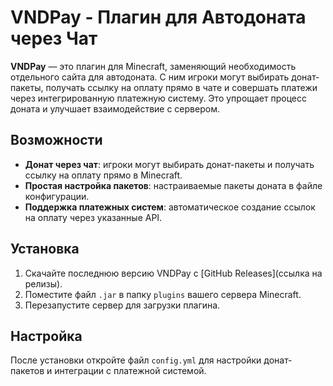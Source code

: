 # VNDPay - Плагин для Автодоната через Чат

**VNDPay** — это плагин для Minecraft, заменяющий необходимость отдельного сайта для автодоната. С ним игроки могут выбирать донат-пакеты, получать ссылку на оплату прямо в чате и совершать платежи через интегрированную платежную систему. Это упрощает процесс доната и улучшает взаимодействие с сервером.

## Возможности

- **Донат через чат**: игроки могут выбирать донат-пакеты и получать ссылку на оплату прямо в Minecraft.
- **Простая настройка пакетов**: настраиваемые пакеты доната в файле конфигурации.
- **Поддержка платежных систем**: автоматическое создание ссылок на оплату через указанные API.

## Установка

1. Скачайте последнюю версию VNDPay с [GitHub Releases](ссылка на релизы).
2. Поместите файл `.jar` в папку `plugins` вашего сервера Minecraft.
3. Перезапустите сервер для загрузки плагина.

## Настройка

После установки откройте файл `config.yml` для настройки донат-пакетов и интеграции с платежной системой.